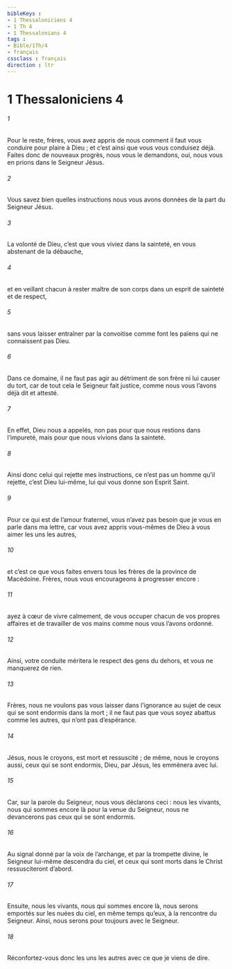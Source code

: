 ```yaml
---
bibleKeys : 
- 1 Thessaloniciens 4
- 1 Th 4
- 1 Thessalonians 4
tags : 
- Bible/1Th/4
- français
cssclass : français
direction : ltr
---
```


# 1 Thessaloniciens 4

###### 1
Pour le reste, frères, vous avez appris de nous comment il faut vous conduire pour plaire à Dieu ; et c’est ainsi que vous vous conduisez déjà. Faites donc de nouveaux progrès, nous vous le demandons, oui, nous vous en prions dans le Seigneur Jésus.
###### 2
Vous savez bien quelles instructions nous vous avons données de la part du Seigneur Jésus.
###### 3
La volonté de Dieu, c’est que vous viviez dans la sainteté, en vous abstenant de la débauche,
###### 4
et en veillant chacun à rester maître de son corps dans un esprit de sainteté et de respect,
###### 5
sans vous laisser entraîner par la convoitise comme font les païens qui ne connaissent pas Dieu.
###### 6
Dans ce domaine, il ne faut pas agir au détriment de son frère ni lui causer du tort, car de tout cela le Seigneur fait justice, comme nous vous l’avons déjà dit et attesté.
###### 7
En effet, Dieu nous a appelés, non pas pour que nous restions dans l’impureté, mais pour que nous vivions dans la sainteté.
###### 8
Ainsi donc celui qui rejette mes instructions, ce n’est pas un homme qu’il rejette, c’est Dieu lui-même, lui qui vous donne son Esprit Saint.
###### 9
Pour ce qui est de l’amour fraternel, vous n’avez pas besoin que je vous en parle dans ma lettre, car vous avez appris vous-mêmes de Dieu à vous aimer les uns les autres,
###### 10
et c’est ce que vous faites envers tous les frères de la province de Macédoine. Frères, nous vous encourageons à progresser encore :
###### 11
ayez à cœur de vivre calmement, de vous occuper chacun de vos propres affaires et de travailler de vos mains comme nous vous l’avons ordonné.
###### 12
Ainsi, votre conduite méritera le respect des gens du dehors, et vous ne manquerez de rien.
###### 13
Frères, nous ne voulons pas vous laisser dans l’ignorance au sujet de ceux qui se sont endormis dans la mort ; il ne faut pas que vous soyez abattus comme les autres, qui n’ont pas d’espérance.
###### 14
Jésus, nous le croyons, est mort et ressuscité ; de même, nous le croyons aussi, ceux qui se sont endormis, Dieu, par Jésus, les emmènera avec lui.
###### 15
Car, sur la parole du Seigneur, nous vous déclarons ceci : nous les vivants, nous qui sommes encore là pour la venue du Seigneur, nous ne devancerons pas ceux qui se sont endormis.
###### 16
Au signal donné par la voix de l’archange, et par la trompette divine, le Seigneur lui-même descendra du ciel, et ceux qui sont morts dans le Christ ressusciteront d’abord.
###### 17
Ensuite, nous les vivants, nous qui sommes encore là, nous serons emportés sur les nuées du ciel, en même temps qu’eux, à la rencontre du Seigneur. Ainsi, nous serons pour toujours avec le Seigneur.
###### 18
Réconfortez-vous donc les uns les autres avec ce que je viens de dire.
